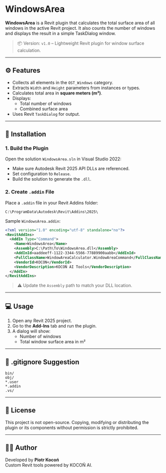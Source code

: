 # WindowsArea

**WindowsArea** is a Revit plugin that calculates the total surface area of all windows in the active Revit project. It also counts the number of windows and displays the result in a simple TaskDialog window.

> 📦 Version: `v1.0` – Lightweight Revit plugin for window surface calculation.

---

## ⚙️ Features

- Collects all elements in the `OST_Windows` category.
- Extracts `Width` and `Height` parameters from instances or types.
- Calculates total area in **square meters (m²)**.
- Displays:
  - Total number of windows
  - Combined surface area
- Uses Revit `TaskDialog` for output.

---

## 🧩 Installation

### 1. Build the Plugin

Open the solution `WindowsArea.sln` in Visual Studio 2022:

- Make sure Autodesk Revit 2025 API DLLs are referenced.
- Set configuration to `Release`.
- Build the solution to generate the `.dll`.

### 2. Create `.addin` File

Place a `.addin` file in your Revit Addins folder:

```
C:\ProgramData\Autodesk\Revit\Addins\2025\
```

Sample `WindowsArea.addin`:

```xml
<?xml version="1.0" encoding="utf-8" standalone="no"?>
<RevitAddIns>
  <AddIn Type="Command">
    <Name>WindowsArea</Name>
    <Assembly>C:\Path\To\WindowsArea.dll</Assembly>
    <AddInId>aaddeeff-1122-3344-5566-77889900aabb</AddInId>
    <FullClassName>WindowAreaCalculator.WindowAreaCommand</FullClassName>
    <VendorId>KOCON</VendorId>
    <VendorDescription>KOCOŃ AI Tools</VendorDescription>
  </AddIn>
</RevitAddIns>
```

> ⚠️ Update the `Assembly` path to match your DLL location.

---

## 💻 Usage

1. Open any Revit 2025 project.
2. Go to the **Add-Ins** tab and run the plugin.
3. A dialog will show:
   - Number of windows
   - Total window surface area in m²

---

## 🧼 .gitignore Suggestion

```gitignore
bin/
obj/
*.user
*.addin
.vs/
```

---

## 📜 License

This project is not open-source. Copying, modifying or distributing the plugin or its components without permission is strictly prohibited.

---

## 👨‍💻 Author

Developed by **Piotr Kocoń**  
Custom Revit tools powered by KOCOŃ AI.